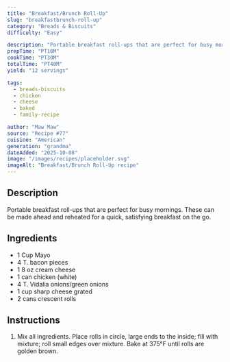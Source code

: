 ```yaml
---
title: "Breakfast/Brunch Roll-Up"
slug: "breakfastbrunch-roll-up"
category: "Breads & Biscuits"
difficulty: "Easy"

description: "Portable breakfast roll-ups that are perfect for busy mornings. These can be made ahead and reheated for a quick, satisfying breakfast on the go."
prepTime: "PT10M"
cookTime: "PT30M"
totalTime: "PT40M"
yield: "12 servings"

tags:
  - breads-biscuits
  - chicken
  - cheese
  - baked
  - family-recipe

author: "Maw Maw"
source: "Recipe #77"
cuisine: "American"
generation: "grandma"
dateAdded: "2025-10-08"
image: "/images/recipes/placeholder.svg"
imageAlt: "Breakfast/Brunch Roll-Up recipe"
---
```


## Description

Portable breakfast roll-ups that are perfect for busy mornings. These can be made ahead and reheated for a quick, satisfying breakfast on the go.

## Ingredients

- 1 Cup Mayo
- 4 T. bacon pieces
- 1 8 oz cream cheese
- 1 can chicken (white)
- 4 T. Vidalia onions/green onions
- 1 cup sharp cheese grated
- 2 cans crescent rolls

## Instructions

1. Mix all ingredients. Place rolls in circle, large ends to the inside; fill with mixture; roll small edges over mixture. Bake at 375°F until rolls are golden brown.